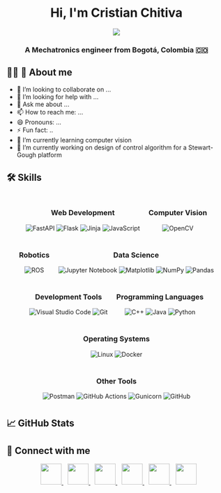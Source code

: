 <h1 align="center">
   Hi, I'm Cristian Chitiva
   <!-- <a href="https://cychitivav.github.io/me/" target="blank"> -->
</h1>

<p align="center">
  <img src="https://readme-typing-svg.herokuapp.com?font=Consoles&color=%23008080&size=25&center=true&vCenter=true&width=600&height=100&lines=@cychitivav;Mechatronics+Engineer;Programming+Appasionate;Self-taught;Cyclist;Always+learning+new+things">
</p>

<h3 align="center">

A Mechatronics engineer from Bogotá, Colombia :colombia:
</h3>

## :technologist: :bicyclist: About me

- 👯 I’m looking to collaborate on ...
- 🤔 I’m looking for help with ...
- 💬 Ask me about ...
- 📫 How to reach me: ...
- 😄 Pronouns: ...
- ⚡ Fun fact: ..
- 🌱 I’m currently learning computer vision
- 🔭 I’m currently working on design of control algorithm for a Stewart-Gough platform

## :hammer_and_wrench: Skills


<div align="center">  
  <div style="display: flex; flex-wrap: wrap; justify-content: center;">
    <div style="margin: 10px;">
      <h3>Web Development</h3>
      <img src="https://img.shields.io/badge/FastAPI-005571?style=for-the-badge&logo=fastapi" alt="FastAPI">
      <img src="https://img.shields.io/badge/Flask-%23000.svg?style=for-the-badge&logo=flask&logoColor=white" alt="Flask">
      <img src="https://img.shields.io/badge/Jinja-white.svg?style=for-the-badge&logo=jinja&logoColor=black" alt="Jinja">
      <img src="https://img.shields.io/badge/JavaScript-%23323330.svg?style=for-the-badge&logo=javascript&logoColor=%23F7DF1E" alt="JavaScript">
    </div>
    <div style="margin: 10px;">
      <h3>Computer Vision</h3>
      <img src="https://img.shields.io/badge/OpenCV-%23white.svg?style=for-the-badge&logo=opencv&logoColor=white" alt="OpenCV">
    </div>
    <div style="margin: 10px;">
      <h3>Robotics</h3>
      <img src="https://img.shields.io/badge/ROS-%230A0FF9.svg?style=for-the-badge&logo=ros&logoColor=white" alt="ROS">
    </div>
    <div style="margin: 10px;">
      <h3>Data Science</h3>
      <img src="https://img.shields.io/badge/Jupyter-%23FA0F00.svg?style=for-the-badge&logo=jupyter&logoColor=white" alt="Jupyter Notebook">
      <img src="https://img.shields.io/badge/Matplotlib-%23ffffff.svg?style=for-the-badge&logo=Matplotlib&logoColor=black" alt="Matplotlib">
      <img src="https://img.shields.io/badge/NumPy-%23013243.svg?style=for-the-badge&logo=numpy&logoColor=white" alt="NumPy">
      <img src="https://img.shields.io/badge/Pandas-%23150458.svg?style=for-the-badge&logo=pandas&logoColor=white" alt="Pandas">
      <!-- <img src="https://img.shields.io/badge/PyTorch-%23EE4C2C.svg?style=for-the-badge&logo=PyTorch&logoColor=white" alt="PyTorch"> -->
    </div>
    <div style="margin: 10px;">
      <h3>Development Tools</h3>
      <img src="https://img.shields.io/badge/VS%20Code-0078d7.svg?style=for-the-badge&logo=visual-studio-code&logoColor=white" alt="Visual Studio Code">
      <img src="https://img.shields.io/badge/Git-%23F05033.svg?style=for-the-badge&logo=git&logoColor=white" alt="Git">
    </div>
    <div style="margin: 10px;">
      <h3>Programming Languages</h3>
      <img src="https://img.shields.io/badge/C++-%2300599C.svg?style=for-the-badge&logo=c%2B%2B&logoColor=white" alt="C++">
      <img src="https://img.shields.io/badge/Java-%23ED8B00.svg?style=for-the-badge&logo=openjdk&logoColor=white" alt="Java">
      <img src="https://img.shields.io/badge/Python-3670A0?style=for-the-badge&logo=python&logoColor=ffdd54" alt="Python">
    </div>
    <div style="margin: 10px;">
      <h3>Operating Systems</h3>
      <img src="https://img.shields.io/badge/Linux-FCC624?style=for-the-badge&logo=linux&logoColor=black" alt="Linux">
      <img src="https://img.shields.io/badge/Docker-%230db7ed.svg?style=for-the-badge&logo=docker&logoColor=white" alt="Docker">
    </div>
    <div style="margin: 10px;">
      <h3>Other Tools</h3>
      <img src="https://img.shields.io/badge/Postman-FF6C37?style=for-the-badge&logo=postman&logoColor=white" alt="Postman">
      <img src="https://img.shields.io/badge/GitHub%20Actions-%232671E5.svg?style=for-the-badge&logo=githubactions&logoColor=white" alt="GitHub Actions">
      <img src="https://img.shields.io/badge/Gunicorn-%298729.svg?style=for-the-badge&logo=gunicorn&logoColor=white" alt="Gunicorn">
      <img src="https://img.shields.io/badge/GitHub-%23121011.svg?style=for-the-badge&logo=github&logoColor=white" alt="GitHub">
    </div>
    <!-- <div style="margin: 10px;">
      <h3>Databases</h3>
      <img src="https://img.shields.io/badge/MySQL-%2300f.svg?style=for-the-badge&logo=mysql&logoColor=white" alt="MySQL">
      <img src="https://img.shields.io/badge/PostgreSQL-%23316192.svg?style=for-the-badge&logo=postgresql&logoColor=white" alt="Postgres">
    </div>
    <div style="margin: 10px;">
      <h3>User Interface Development</h3>
      <img src="https://img.shields.io/badge/Qt-%23217346.svg?style=for-the-badge&logo=Qt&logoColor=white" alt="Qt">
    </div> -->
  </div>
</div>



## :chart_with_upwards_trend: GitHub Stats

<!-- <a href="#gh-dark-mode-only">
   <img align="left" src="https://github-readme-stats.vercel.app/api?username=cychitivav&show_icons=true&theme=github_dark" alt="cychitivav stats" width="55%"/>
   <img align="right" src="https://github-readme-stats.vercel.app/api/top-langs/?username=cychitivav&layout=compact&theme=github_dark&hide=jinja,Cmake" alt="cychitivav top languages" width="40%"/>
</a>
<a href="#gh-light-mode-only">
   <img align="left" src="https://github-readme-stats.vercel.app/api?username=cychitivav&show_icons=true" alt="cychitivav stats" width="55%"/>
   <img align="right" src="https://github-readme-stats.vercel.app/api/top-langs/?username=cychitivav&layout=compact&hide=jinja,CMake" alt="cychitivav top languages" width="40%"/>
</a> -->

## :handshake: Connect with me

<p align="center">
    <a style="margin-left: 10px;"  target="_blank" href="https://www.linkedin.com/in/cychitivav/">
	    <img src="https://raw.githubusercontent.com/dheereshagrwal/colored-icons/f926a9cacef437021842aa53029d1b73fb03de15/svg/linkedin.svg" width="48" height="48">
	</a>
    <a style="margin-left: 10px;" target="_blank" href="https://github.com/cychitivav">
		<img src="https://raw.githubusercontent.com/dheereshagrwal/colored-icons/f926a9cacef437021842aa53029d1b73fb03de15/svg/github.svg" width="48" height="48">
	</a>
	<a style="margin-left: 10px;" target="_blank" href="https://stackoverflow.com/users/8657400/cychitivav?tab=profile">
	    <img src="https://img.icons8.com/external-tal-revivo-color-tal-revivo/40/000000/external-stack-overflow-is-a-question-and-answer-site-for-professional-logo-color-tal-revivo.png" width="48" height="48">
	</a>
	<a style="margin-left: 10px;" target="_blank" href="https://twitter.com/CChitiva7">
		<img src="https://raw.githubusercontent.com/dheereshagrwal/colored-icons/f926a9cacef437021842aa53029d1b73fb03de15/svg/twitter.svg" width="48" height="48">
	</a>
	<a style="margin-left: 10px;" target="_blank" href="https://www.youtube.com/channel/UCmGt_ifcmsELaTBDVqbpt4Q">
	    <img src="https://raw.githubusercontent.com/dheereshagrwal/colored-icons/f926a9cacef437021842aa53029d1b73fb03de15/svg/youtube.svg" width="48" height="48">
	</a>
	<a style="margin-left: 10px;" target="_blank" href="https://discord.com/channels/.crysis_">
	    <img src="https://raw.githubusercontent.com/dheereshagrwal/colored-icons/f926a9cacef437021842aa53029d1b73fb03de15/svg/discord.svg" width="48" height="48">
	</a>
</p>

<!--

I'm a software developer from Colombia. 🇨🇴

I currently live in Berlin, Germany. 🇩🇪

I have been building APIs and tools for Machine Learning and data systems, in Latin America, the Middle East, and now Europe, with different teams and organizations. 🌎

I created FastAPI, Typer and a bunch of other open source tools. 🚀

I like to build things with Deep Learning/Machine Learning, distributed systems, SQL and NoSQL databases, Docker, Python, TypeScript (and JavaScript), modern backend APIs, and modern frontend frameworks. 🤖

I'm currently dedicating a high percentage of my time to FastAPI, Typer, and my other open source projects. At the same time, I'm also helping a limited number of teams and organizations as an external consultant. If you would like to have my help with your team and product, feel free to contact me. 🤓

If my open source projects are useful for your product/company you can also sponsor my work on them. ☕



------------------------------



💡  I like to explore new technologies and develop software solutions and quick hacks.
🎓  I'm currently studying Computer Science and Mathematics at the University of Massachusetts Amherst.
🌱  I'm on track for learning more about Artificial Intelligence, Systems Design, and Cloud Architecture.
✍️  In my free time, I pursue Graphic Design and Blog Writing as hobbies/side hustles.
💬  Feel free to reach out to me for pro bono consulting and volunteering, or just for some interesting discussion.
✉️  You can shoot me an email at avsingh@umass.edu! I'll try to respond as soon as I can.
📄  Please have a look at my Résumé for more details about me. I'm open to feedback and suggestions!



-->
